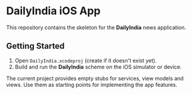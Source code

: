 # DailyIndia iOS App

This repository contains the skeleton for the **DailyIndia** news application.

## Getting Started

1. Open `DailyIndia.xcodeproj` (create if it doesn't exist yet).
2. Build and run the **DailyIndia** scheme on the iOS simulator or device.

The current project provides empty stubs for services, view models and views.
Use them as starting points for implementing the app features.
